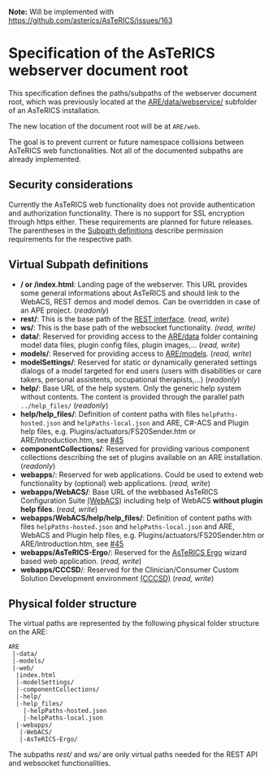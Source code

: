 **Note:** Will be implemented with https://github.com/asterics/AsTeRICS/issues/163

# Specification of the AsTeRICS webserver document root

This specification defines the paths/subpaths of the webserver document root, which was previously located at the [ARE/data/webservice/](https://github.com/asterics/AsTeRICS/tree/master/bin/ARE/data/webservice) subfolder of an AsTeRICS installation.

The new location of the document root will be at ```ARE/web```.

The goal is to prevent current or future namespace collisions between AsTeRICS web functionalities. Not all of the documented subpaths are already implemented.

## Security considerations
Currently the AsTeRICS web functionality does not provide authentication and authorization functionality. There is no support for SSL encryption through https either. These requirements are planned for future releases. The parentheses in the [Subpath definitions](https://github.com/asterics/AsTeRICS/wiki/AsTeRICS-webserver-document-root-specification/#subpath-definitions) describe permission requirements for the respective path.

## Virtual Subpath definitions

* **/ or /index.html**: Landing page of the webserver. This URL provides some general informations about AsTeRICS and should link to the WebACS, REST demos and model demos. Can be overridden in case of an APE project. (*readonly*)
* **rest/**: This is the base path of the [REST interface](https://github.com/asterics/AsTeRICS/blob/master/Documentation/REST_API.pdf).
(*read, write*)
* **ws/**: This is the base path of the websocket functionality. *(read, write)*
* **data/**: Reserved for providing access to the [ARE/data](https://github.com/asterics/AsTeRICS/tree/master/bin/ARE/data/) folder containing model data files, plugin config files, plugin images,... (*read, write*)
* **models/**: Reserved for providing access to [ARE/models](https://github.com/asterics/AsTeRICS/tree/master/bin/ARE/models/). (*read, write*)
* **modelSettings/**: Reserved for static or dynamically generated settings dialogs of a model targeted for end users (users with disabilities or care takers, personal assistents, occupational therapists,...) (*readonly*)
* **help/**: Base URL of the help system. Only the generic help system without contents. The content is provided through the parallel path ```../help_files/``` (*readonly*)
* **help/help_files/**: Definition of content paths with files ```helpPaths-hosted.json``` and ```helpPaths-local.json``` and ARE, C#-ACS and Plugin help files, e.g. Plugins/actuators/FS20Sender.htm or ARE/Introduction.htm, see [#45](https://github.com/asterics/AsTeRICS/issues/45)
* **componentCollections/**: Reserved for providing various component collections describing the set of plugins available on an ARE installation. (*readonly*)
* **webapps**/: Reserved for web applications. Could be used to extend web functionality by (optional) web applications. (*read, write*)
* **webapps/WebACS/**: Base URL of the webbased AsTeRICS Configuration Suite [(WebACS)](https://github.com/asterics/WebACS) including help of WebACS **without plugin help files**. (*read, write*)
* **webapps/WebACS/help/help_files/**: Definition of content paths with files ```helpPaths-hosted.json``` and ```helpPaths-local.json``` and ARE, WebACS and Plugin help files, e.g. Plugins/actuators/FS20Sender.htm or ARE/Introduction.htm, see [#45](https://github.com/asterics/AsTeRICS/issues/45)
* **webapps/AsTeRICS-Ergo**/: Reserved for the [AsTeRICS Ergo](https://github.com/asterics/AsTeRICS-Ergo) wizard based web application. (*read, write*)
* **webapps/CCCSD**/: Reserved for the Clinician/Consumer Custom Solution Development environment [(CCCSD)](https://github.com/asterics/CCCSD) (*read, write*)

## Physical folder structure
The virtual paths are represented by the following physical folder structure on the ARE:

```
ARE
 |-data/
 |-models/
 |-web/
  |index.html
  |-modelSettings/
  |-componentCollections/
  |-help/
  |-help_files/
    |-helpPaths-hosted.json
    |-helpPaths-local.json
  |-webapps/
   |-WebACS/
   |-AsTeRICS-Ergo/
```
The subpaths _rest/_ and _ws/_ are only virtual paths needed for the REST API and websocket functionalities.